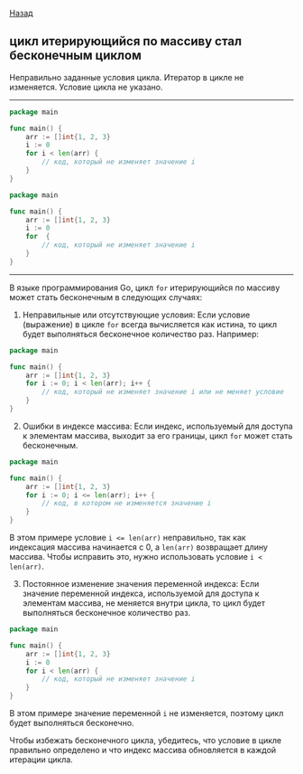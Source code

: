  [Назад](/L1/L1_.md) 
## цикл итерирующийся по массиву стал бесконечным циклом

Неправильно заданные условия цикла. 
Итератор в цикле не изменяется. 
Условие цикла не указано.

----------------------------------------------------------------
```go
package main

func main() {
    arr := []int{1, 2, 3}
    i := 0
    for i < len(arr) {
        // код, который не изменяет значение i
    }
}
```

```go
package main

func main() {
    arr := []int{1, 2, 3}
    i := 0
    for  {
        // код, который не изменяет значение i
    }
}
```





--------------------------------------------------------------------
В языке программирования Go, цикл `for` итерирующийся по массиву может стать бесконечным в следующих случаях:

1. Неправильные или отсутствующие условия: Если условие (выражение) в цикле `for` всегда вычисляется как истина, то цикл будет выполняться бесконечное количество раз. Например:

```go
package main

func main() {
    arr := []int{1, 2, 3}
    for i := 0; i < len(arr); i++ {
        // код, который не изменяет значение i или не меняет условие
    }
}
```

2. Ошибки в индексе массива: Если индекс, используемый для доступа к элементам массива, выходит за его границы, цикл `for` может стать бесконечным.

```go
package main

func main() {
    arr := []int{1, 2, 3}
    for i := 0; i <= len(arr); i++ {
        // код, в котором не изменяется значение i
    }
}
```

В этом примере условие `i <= len(arr)` неправильно, так как индексация массива начинается с 0, а `len(arr)` возвращает длину массива. Чтобы исправить это, нужно использовать условие `i < len(arr)`.

3. Постоянное изменение значения переменной индекса: Если значение переменной индекса, используемой для доступа к элементам массива, не меняется внутри цикла, то цикл будет выполняться бесконечное количество раз.

```go
package main

func main() {
    arr := []int{1, 2, 3}
    i := 0
    for i < len(arr) {
        // код, который не изменяет значение i
    }
}
```

В этом примере значение переменной `i` не изменяется, поэтому цикл будет выполняться бесконечно.

Чтобы избежать бесконечного цикла, убедитесь, что условие в цикле правильно определено и что индекс массива обновляется в каждой итерации цикла.